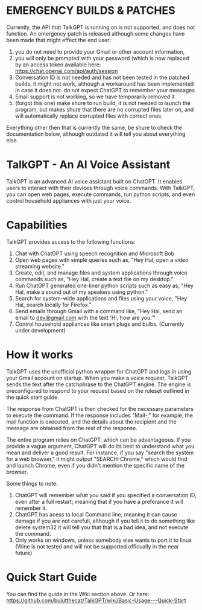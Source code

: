 # EMERGENCY BUILDS & PATCHES
Currently, the API that TalkGPT is running on is not supported, and does not function. An emergency patch is released although some changes have been made that might effect the end user:

1. you do not need to provide your Gmail or other account information, 
2. you will only be prompted with your password (which is now replaced by an access token available here: https://chat.openai.com/api/auth/session
3. Conversation ID is not needed and has not been tested in the patched builds, it might not work, although a workaround has been implemented in case it does not. do not expect
ChatGPT to remember your messages
4. Email support is not working, so we have temporarily removed it
5. (forgot this one) make shure to run build, it is not needed to launch the program, but makes shure that there are no corrupted files later on, and will automatically replace corrupted files with correct ones.

Everything other then that is currently the same, be shure to check the documentation below, although outdated it will tell you about everything else.

# TalkGPT - An AI Voice Assistant

TalkGPT is an advanced AI voice assistant built on ChatGPT. It enables users to interact with their devices through voice commands. With TalkGPT, you can open web pages, execute commands, run python scripts, and even control household appliances with just your voice.

# Capabilities

TalkGPT provides access to the following functions:

   1. Chat with ChatGPT using speech recognition and Microsoft Bob
   2. Open web pages with simple queries such as, "Hey Hal, open a video streaming website."
   3. Create, edit, and manage files and system applications through voice commands such as, "Hey Hal, create a text file on my desktop."
   4. Run ChatGPT generated one-liner python scripts such as easy as, "Hey Hal, make a sound out of my speakers using python."
   5. Search for system-wide applications and files using your voice, "Hey Hal, search locally for Firefox."
   6. Send emails through Gmail with a command like, "Hey Hal, send an email to dev@gmail.com with the text 'Hi, how are you.'"
   7. Control household appliances like smart plugs and bulbs. (Currently under development)

# How it works

TalkGPT uses the unofficial python wrapper for ChatGPT and logs in using your Gmail account on startup. When you make a voice request, TalkGPT sends the text after the catchphrase to the ChatGPT engine. The engine is preconfigured to respond to your request based on the ruleset outlined in the quick start guide.

The response from ChatGPT is then checked for the necessary parameters to execute the command. If the response includes "Mail-," for example, the mail function is executed, and the details about the recipient and the message are obtained from the rest of the response.

The entire program relies on ChatGPT, which can be advantageous. If you provide a vague argument, ChatGPT will do its best to understand what you mean and deliver a good result. For instance, if you say "search the system for a web browser," it might output "SEARCH-Chrome," which would find and launch Chrome, even if you didn't mention the specific name of the browser.

Some things to note:
1. ChatGPT will remember what you said if you specified a conversation ID, even after a full restart; meaning that if you have a preferance it will remember it.
2. ChatGPT has acess to local Command line, meaning it can cause damage if you are not carefull, although if you tell it to do something like delete system32 it will tell you that that is a bad idea, and not execute the command.
3. Only works on windows, unless somebody else wants to port it to linux (Wine is not tested and will not be supported officually in the near future)

# Quick Start Guide
You can find the guide in the Wiki section above.
Or here:
https://github.com/bulutthecat/TalkGPT/wiki/Basic-Usage---Quick-Start
